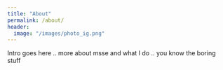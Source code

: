 ```yaml
---
title: "About"
permalink: /about/
header:
  image: "/images/photo_ig.png"
---
```


Intro goes here .. more about msse and what I do .. you know the boring stuff
